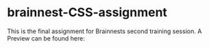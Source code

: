 # brainnest-CSS-assignment
This is the final assignment for Brainnests second training session.
A Preview can be found here: 
